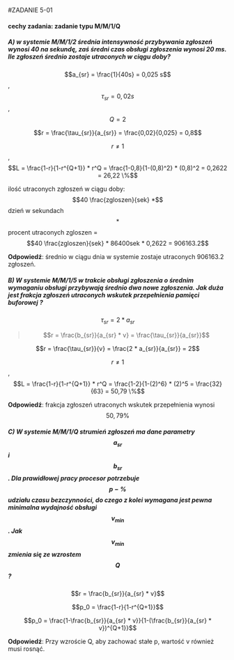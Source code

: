 #ZADANIE 5-01

#### cechy zadania: zadanie typu M/M/1/Q

##### A) w systemie M/M/1/2 średnia intensywność przybywania zgłoszeń wynosi 40 na sekundę, zaś średni czas obsługi zgłoszenia wynosi 20 ms. Ile zgłoszeń średnio zostaje utraconych w ciągu doby?

$$a_{sr} = \frac{1}{40s} = 0,025 s$$ , $$\tau_{sr} = 0,02 s$$, $$Q = 2$$

$$r = \frac{\tau_{sr}}{a_{sr}} = \frac{0,02}{0,025} = 0,8$$

$$r \ne 1$$ , $$L = \frac{1-r}{1-r^{Q+1}} * r^Q = \frac{1-0,8}{1-(0,8)^2} * (0,8)^2 = 0,2622 = 26,22 \%$$

ilość utraconych zgłoszeń w ciągu doby: $$40 \frac{zgloszen}{sek} *$$ dzień w sekundach $$*$$ procent utraconych zgloszen = $$40 \frac{zgloszen}{sek} * 86400sek * 0,2622 = 906163.2$$
 
**Odpowiedź**: średnio w ciągu dnia w systemie zostaje utraconych 906163.2 zgłoszeń.

##### B) W systemie M/M/1/5 w trakcie obsługi zgłoszenia o średnim wymaganiu obsługi przybywają średnio dwa nowe zgłoszenia. Jak duża jest frakcja zgłoszeń utraconych wskutek przepełnienia pamięci buforowej ?

$$\tau_{sr} = 2 * a_{sr}$$

> $$r = \frac{b_{sr}}{a_{sr} * v} = \frac{\tau_{sr}}{a_{sr}}$$

$$r = \frac{\tau_{sr}}{v} = \frac{2 * a_{sr}}{a_{sr}} = 2$$ 

$$r \ne 1$$ , $$L = \frac{1-r}{1-r^{Q+1}} * r^Q = \frac{1-2}{1-(2)^6} * (2)^5 = \frac{32}{63} = 50,79 \%$$

**Odpowiedź**: frakcja zgłoszeń utraconych wskutek przepełnienia wynosi $$50,79 \%$$

##### C) W systemie M/M/1/Q strumień zgłoszeń ma dane parametry $$a_{sr}$$ i $$b_{sr}$$. Dla prawidłowej pracy procesor potrzebuje $$p - \%$$ udziału czasu bezczynności, do czego z kolei wymagana jest pewna minimalna wydajność obsługi $$v_{min}$$. Jak $$v_{min}$$ zmienia się ze wzrostem $$Q$$ ? 

$$r = \frac{b_{sr}}{a_{sr} * v}$$ 

$$p_0 = \frac{1-r}{1-r^{Q+1}}$$

$$p_0 = \frac{1-\frac{b_{sr}}{a_{sr} * v}}{1-(\frac{b_{sr}}{a_{sr} * v})^{Q+1}}$$

**Odpowiedź**: Przy wzroście Q, aby zachować stałe p, wartość v również musi rosnąć.